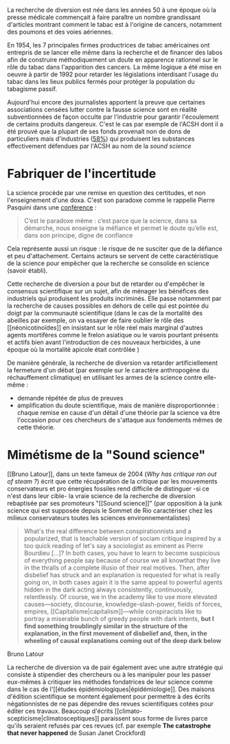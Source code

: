 La recherche de diversion est née dans les années 50 à une époque où la presse médicale commençait à faire paraître un nombre grandissant d'articles montrant comment le tabac est à l'origine de cancers, notamment des poumons et des voies aériennes. 

En 1954, les 7 principales firmes productrices de tabac américaines ont entrepris de se lancer elle même dans la recherche et de financer des labos afin de construire méthodiquement un doute en apparence rationnel sur le rôle du tabac dans l'apparition des cancers. La même logique a été mise en oeuvre à partir de 1992 pour retarder les législations interdisant l'usage du tabac dans les lieux publics fermés pour protéger la population du tabagisme passif. 

Aujourd'hui encore des journalistes apportent la preuve que certaines associations censées lutter contre la fausse science sont en réalité subventionnées de façon occulte par l'industrie pour garantir l'écoulement de certains produits dangereux. C'est le cas par exemple de l'ACSH dont il a été prouvé que la plupart de ses fonds provenait non de dons de particuliers mais d'industries ([58%](https://www.motherjones.com/politics/2013/10/american-council-science-health-leaked-documents-fundraising/)) qui produisent les substances effectivement défendues par l'ACSH au nom de la *sound science*

# Fabriquer de l'incertitude

La science procède par une remise en question des certitudes, et non l'enseignement d'une doxa. C'est son paradoxe comme le rappelle Pierre Pasquini dans une [conférence](https://web.archive.org/save/https://philosorgues.fr/index.php/41-faut-il-faire-confiance-a-la-science) : 

>C’est le paradoxe même : c’est parce que la science, dans sa démarche, nous enseigne la méfiance et permet le doute qu’elle est, dans son principe, digne de confiance

Cela représente aussi un risque : le risque de ne susciter que de la défiance et peu d'attachement. Certains acteurs se servent de cette caractéristique de la science pour empêcher que la recherche se consolide en science (savoir établi).

Cette recherche de diversion a pour but de retarder ou d'empêcher le consensus scientifique sur un sujet, afin de ménager les bénéfices des industriels qui produisent les produits incriminés. Elle passe notamment par la recherche de causes possibles en dehors de celle qui est pointée du doigt par la communauté scientifique (dans le cas de la mortalité des abeilles par exemple, on va essayer de faire oublier le rôle des [[néonicotinoïdes]] en insistant sur le rôle réel mais marginal d'autres agents mortifères comme le frelon asiatique ou le varois pourtant présents et actifs bien avant l'introduction de ces nouveaux herbicides, à une époque où la mortalité apicole était contrôlée )

De manière générale, la recherche de diversion va retarder artificiellement la fermeture d'un débat (par exemple sur le caractère anthropogène du réchauffement climatique) en utilisant les armes de la science contre elle-même : 

- demande répétée de plus de preuves
- amplification du doute scientifique, mais de manière disproportionnée : chaque remise en cause d'un détail d'une théorie par la science va être l'occasion pour ces chercheurs de s'attaque aux fondements mêmes de cette théorie.

# Mimétisme de la "Sound science"

[[Bruno Latour]], dans un texte fameux de 2004 (*Why has critique ran out of steam ?*) écrit que cette récupération de la critique par les mouvements conservateurs et pro énergies fossiles rend difficile de distinguer -si ce n'est dans leur cible- la vraie science de la recherche de diversion rebaptisée par ses promoteurs "[[Sound science]]" (par opposition à la junk science qui est supposée depuis le Sommet de Rio caractériser chez les milieux conservateurs toutes les sciences environnementalistes) 

>What's the real difference between conspirationnists and a popularized, that is teachable version of sociam critique inspired by a too quick reading of let's say  a sociologist as eminent as Pierre Bourdieu [...]? In both cases, you have to learn to become suspicious of everything people say because of course we all knowthat they live in the thralls of a complete illusio of their real motives. Then, after disbelief has struck and an explanation is requested for what is really going on, in both cases again it is the same appeal to powerful agents hidden in the dark acting always consistently, continuously, relentlessly. Of course, we in the academy like to use more elevated causes—society, discourse, knowledge-slash-power, fields of forces, empires, [[Capitalisme|capitalism]]—while conspiracists like to portray a miserable bunch of greedy people with dark intents, **but I find something troublingly similar in the structure of the explanation, in the first movement of disbelief and, then, in the wheeling of causal explanations coming out of the deep dark below**

Bruno Latour

La recherche de diversion va de pair également avec une autre stratégie qui consiste à stipendier des chercheurs ou à les manipuler pour les passer eux-mêmes à critiquer les méthodes fondatrices de leur science comme dans le cas de l'[[études épidémiologiques|épidémiologie]].
Des maisons d'édition scientifique se montent également pour permettre à des écrits négationnistes de ne pas dépendre des revues scientifiques cotées pour éditer ces travaux. Beaucoup d'écrits [[climato-scepticisme|climatosceptiques]] paraissent sous forme de livres parce qu'ils seraient refusés par ces revues (cf. par exemple **The catastrophe that never happened**
de Susan Janet Crockford)
